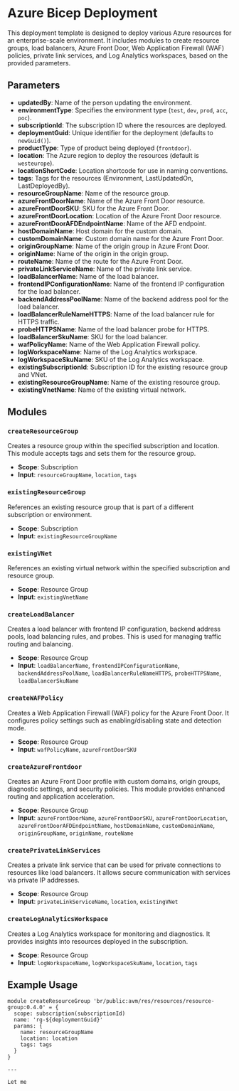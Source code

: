 # Azure Bicep Deployment

This deployment template is designed to deploy various Azure resources for an enterprise-scale environment. It includes modules to create resource groups, load balancers, Azure Front Door, Web Application Firewall (WAF) policies, private link services, and Log Analytics workspaces, based on the provided parameters.

## Parameters

- **updatedBy**: Name of the person updating the environment.
- **environmentType**: Specifies the environment type (`test`, `dev`, `prod`, `acc`, `poc`).
- **subscriptionId**: The subscription ID where the resources are deployed.
- **deploymentGuid**: Unique identifier for the deployment (defaults to `newGuid()`).
- **productType**: Type of product being deployed (`frontdoor`).
- **location**: The Azure region to deploy the resources (default is `westeurope`).
- **locationShortCode**: Location shortcode for use in naming conventions.
- **tags**: Tags for the resources (Environment, LastUpdatedOn, LastDeployedBy).
- **resourceGroupName**: Name of the resource group.
- **azureFrontDoorName**: Name of the Azure Front Door resource.
- **azureFrontDoorSKU**: SKU for the Azure Front Door.
- **azureFrontDoorLocation**: Location of the Azure Front Door resource.
- **azureFrontDoorAFDEndpointName**: Name of the AFD endpoint.
- **hostDomainName**: Host domain for the custom domain.
- **customDomainName**: Custom domain name for the Azure Front Door.
- **originGroupName**: Name of the origin group in Azure Front Door.
- **originName**: Name of the origin in the origin group.
- **routeName**: Name of the route for the Azure Front Door.
- **privateLinkServiceName**: Name of the private link service.
- **loadBalancerName**: Name of the load balancer.
- **frontendIPConfigurationName**: Name of the frontend IP configuration for the load balancer.
- **backendAddressPoolName**: Name of the backend address pool for the load balancer.
- **loadBalancerRuleNameHTTPS**: Name of the load balancer rule for HTTPS traffic.
- **probeHTTPSName**: Name of the load balancer probe for HTTPS.
- **loadBalancerSkuName**: SKU for the load balancer.
- **wafPolicyName**: Name of the Web Application Firewall policy.
- **logWorkspaceName**: Name of the Log Analytics workspace.
- **logWorkspaceSkuName**: SKU of the Log Analytics workspace.
- **existingSubscriptionId**: Subscription ID for the existing resource group and VNet.
- **existingResourceGroupName**: Name of the existing resource group.
- **existingVnetName**: Name of the existing virtual network.

## Modules

### `createResourceGroup`

Creates a resource group within the specified subscription and location. This module accepts tags and sets them for the resource group.

- **Scope**: Subscription
- **Input**: `resourceGroupName`, `location`, `tags`

### `existingResourceGroup`

References an existing resource group that is part of a different subscription or environment.

- **Scope**: Subscription
- **Input**: `existingResourceGroupName`

### `existingVNet`

References an existing virtual network within the specified subscription and resource group.

- **Scope**: Resource Group
- **Input**: `existingVnetName`

### `createLoadBalancer`

Creates a load balancer with frontend IP configuration, backend address pools, load balancing rules, and probes. This is used for managing traffic routing and balancing.

- **Scope**: Resource Group
- **Input**: `loadBalancerName`, `frontendIPConfigurationName`, `backendAddressPoolName`, `loadBalancerRuleNameHTTPS`, `probeHTTPSName`, `loadBalancerSkuName`

### `createWAFPolicy`

Creates a Web Application Firewall (WAF) policy for the Azure Front Door. It configures policy settings such as enabling/disabling state and detection mode.

- **Scope**: Resource Group
- **Input**: `wafPolicyName`, `azureFrontDoorSKU`

### `createAzureFrontdoor`

Creates an Azure Front Door profile with custom domains, origin groups, diagnostic settings, and security policies. This module provides enhanced routing and application acceleration.

- **Scope**: Resource Group
- **Input**: `azureFrontDoorName`, `azureFrontDoorSKU`, `azureFrontDoorLocation`, `azureFrontDoorAFDEndpointName`, `hostDomainName`, `customDomainName`, `originGroupName`, `originName`, `routeName`

### `createPrivateLinkServices`

Creates a private link service that can be used for private connections to resources like load balancers. It allows secure communication with services via private IP addresses.

- **Scope**: Resource Group
- **Input**: `privateLinkServiceName`, `location`, `existingVNet`

### `createLogAnalyticsWorkspace`

Creates a Log Analytics workspace for monitoring and diagnostics. It provides insights into resources deployed in the subscription.

- **Scope**: Resource Group
- **Input**: `logWorkspaceName`, `logWorkspaceSkuName`, `location`, `tags`

## Example Usage

```bicep
module createResourceGroup 'br/public:avm/res/resources/resource-group:0.4.0' = {
  scope: subscription(subscriptionId)
  name: 'rg-${deploymentGuid}'
  params: {
    name: resourceGroupName
    location: location
    tags: tags
  }
}

---

Let me